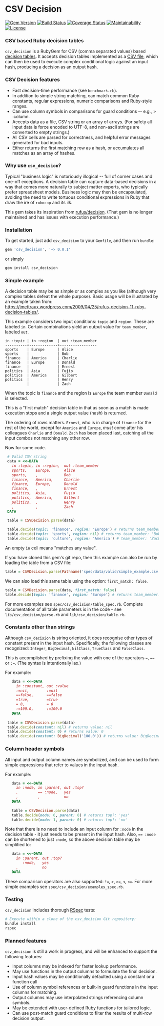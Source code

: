CSV Decision
============

[![Gem Version](https://badge.fury.io/rb/csv_decision.svg)](https://badge.fury.io/rb/csv_decision)
[![Build Status](https://travis-ci.org/bpvickers/csv_decision.svg?branch=master)](https://travis-ci.org/bpvickers/csv_decision)
[![Coverage Status](https://coveralls.io/repos/github/bpvickers/csv_decision/badge.svg?branch=master)](https://coveralls.io/github/bpvickers/csv_decision?branch=master)
[![Maintainability](https://api.codeclimate.com/v1/badges/466a6c52e8f6a3840967/maintainability)](https://codeclimate.com/github/bpvickers/csv_decision/maintainability)
[![License](http://img.shields.io/badge/license-MIT-yellowgreen.svg)](#license)

### CSV based Ruby decision tables

`csv_decision` is a RubyGem for CSV (comma separated values) based 
[decision tables](https://en.wikipedia.org/wiki/Decision_table). 
It accepts decision tables implemented as a 
[CSV file](https://en.wikipedia.org/wiki/Comma-separated_values), 
which can then be used to execute complex conditional logic against an input hash, 
producing a decision as an output hash.

### CSV Decision features
 * Fast decision-time performance (see `benchmark.rb`).
 * In addition to simple string matching, can match common Ruby constants, 
 regular expressions, numeric comparisons and Ruby-style ranges.
 * Can use column symbols in comparisons for guard conditions -- e.g., > :column.
 * Accepts data as a file, CSV string or an array of arrays. (For safety all input data is 
 force encoded to UTF-8, and non-ascii strings are converted to empty strings.)
 * All CSV cells are parsed for correctness, and helpful error messages generated for bad 
 inputs.
 * Either returns the first matching row as a hash, or accumulates all matches as an 
 array of hashes.
 
### Why use `csv_decision`?
 
Typical "business logic" is notoriously illogical -- full of corner cases and one-off 
exceptions. 
A decision table can capture data-based decisions in a way that comes more naturally 
to subject matter experts, who typically prefer spreadsheet models. 
Business logic may then be encapsulated, avoiding the need to write tortuous 
conditional expressions in Ruby that draw the ire of `rubocop` and its ilk.

This gem takes its inspiration from 
[rufus/decision](https://github.com/jmettraux/rufus-decision).
(That gem is no longer maintained and has issues with execution performance.)
 
### Installation
 
To get started, just add `csv_decision` to your `Gemfile`, and then run `bundle`:
 
 ```ruby
 gem 'csv_decision', '~> 0.0.1'
 ```
 
 or simply
 ```bash
 gem install csv_decision
 ```
 
### Simple example
 
A decision table may be as simple or as complex as you like (although very complex 
tables defeat the whole purpose). 
Basic usage will be illustrated by an example taken from:
https://jmettraux.wordpress.com/2009/04/25/rufus-decision-11-ruby-decision-tables/.

This example considers two input conditions: `topic` and `region`.
These are labeled `in`. Certain combinations yield an output value for `team_member`, 
labeled `out`.
 
```
in :topic | in :region  | out :team_member
----------+-------------+-----------------
sports    | Europe      | Alice
sports    |             | Bob
finance   | America     | Charlie
finance   | Europe      | Donald
finance   |             | Ernest
politics  | Asia        | Fujio
politics  | America     | Gilbert
politics  |             | Henry
          |             | Zach
```
 
When the topic is `finance` and the region is `Europe` the team member `Donald`
is selected.

This is a "first match" decision table in that as soon as a match is made execution
stops and a single output value (hash) is returned. 

The ordering of rows matters. `Ernest`, who is in charge of `finance` for the rest of 
the world, except for `America` and `Europe`, *must* come after his colleagues 
`Charlie` and `Donald`. `Zach` has been placed last, catching all the input combos
not matching any other row.

Now for some code.
 
 ```ruby
  # Valid CSV string
  data = <<~DATA
    in :topic, in :region,  out :team_member
    sports,    Europe,      Alice
    sports,    ,            Bob
    finance,   America,     Charlie
    finance,   Europe,      Donald
    finance,   ,            Ernest
    politics,  Asia,        Fujio
    politics,  America,     Gilbert
    politics,  ,            Henry
    ,          ,            Zach
  DATA

  table = CSVDecision.parse(data)
  
  table.decide(topic: 'finance', region: 'Europe') # returns team_member: 'Donald'
  table.decide(topic: 'sports', region: nil) # returns team_member: 'Bob'
  table.decide(topic: 'culture', region: 'America') # team_member: 'Zach'
```
 
An empty `in` cell means "matches any value".

If you have cloned this gem's git repo, then this example can also be run by loading
the table from a CSV file:
 
 ```ruby
table = CSVDecision.parse(Pathname('spec/data/valid/simple_example.csv'))
```
 
 We can also load this same table using the option: `first_match: false`.
 
 ```ruby
table = CSVDecision.parse(data, first_match: false)
table.decide(topic: 'finance', region: 'Europe') # returns team_member: %w[Donald Ernest Zach] 
```


For more examples see `spec/csv_decision/table_spec.rb`. 
Complete documentation of all table parameters is in the code - see 
`lib/csv_decision/parse.rb` and `lib/csv_decision/table.rb`.
 
### Constants other than strings
Although `csv_decision` is string oriented, it does recognise other types of constant
present in the input hash. Specifically, the following classes are recognized: 
`Integer`, `BigDecimal`, `NilClass`, `TrueClass` and `FalseClass`. 

This is accomplished by prefixing the value with one of the operators `=`, `==` or `:=`. 
(The syntax is intentionally lax.)

For example:
 ```ruby
    data = <<~DATA
      in :constant, out :value
      :=nil,        :=nil
      ==false,      ==false
      =true,        =true
      = 0,          = 0
      :=100.0,      :=100.0
    DATA
          
  table = CSVDecision.parse(data)
  table.decide(constant: nil) # returns value: nil      
  table.decide(constant: 0) # returns value: 0        
  table.decide(constant: BigDecimal('100.0')) # returns value: BigDecimal('100.0')       
```
 
### Column header symbols
All input and output column names are symbolized, and can be used to form simple
expressions that refer to values in the input hash.

For example:
 ```ruby
    data = <<~DATA
      in :node, in :parent, out :top?
      ,         == :node,   yes
      ,         ,           no
    DATA
    
    table = CSVDecision.parse(data)
    table.decide(node: 0, parent: 0) # returns top?: 'yes'
    table.decide(node: 1, parent: 0) # returns top?: 'no'
 ```
 
Note that there is no need to include an input column for `:node` in the decision 
table - it just needs to be present in the input hash. Also, `== :node` can be 
shortened to just `:node`, so the above decision table may be simplified to:

 ```ruby
    data = <<~DATA
      in :parent, out :top?
         :node,   yes
      ,           no
    DATA
 ```
These comparison operators are also supported: `!=`, `>`, `>=`, `<`, `<=`.
For more simple examples see `spec/csv_decision/examples_spec.rb`.
 
### Testing
 
 `csv_decision` includes thorough [RSpec](http://rspec.info) tests:
 
 ```bash
 # Execute within a clone of the csv_decision Git repository:
 bundle install
 rspec
 ```

### Planned features
 `csv_decision` is still a work in progress, and will be enhanced to support
 the following features:
 * Input columns may be indexed for faster lookup performance.
 * May use functions in the output columns to formulate the final decision.
 * Input hash values may be conditionally defaulted using a constant or a function call
 * Use of column symbol references or built-in guard functions in the input
 columns for matching.
 * Output columns may use interpolated strings referencing column symbols.
 * May be extended with user-defined Ruby functions for tailored logic.
 * Can use post-match guard conditions to filter the results of multi-row 
 decision output.